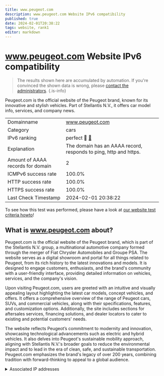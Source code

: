 ```yaml
---
title: www.peugeot.com
description: www.peugeot.com Website IPv6 compatibility
published: true
date: 2024-02-01T20:38:22
tags: website, rank1
editor: markdown
---
```


# www.peugeot.com Website IPv6 compatibility

> The results shown here are accumulated by automation. If you're convinced the shown data is wrong, please [contact the administrators](/howto/chat). 
{.is-info}

Peugeot.com is the official website of the Peugeot brand, known for its innovative and stylish vehicles. Part of Stellantis N.V., it offers car model info, services, and company news.


|   |   |
| - | - |
| Domainname | www.peugeot.com
| Category | cars |
| IPv6 ranking | perfect :1st_place_medal: [🔗](/howto/ranking) |
| Explanation | The domain has an AAAA record, responds to ping, http and https. |
| Amount of AAAA records for domain | 2 |
| ICMPv6 success rate | 100.0%|
| HTTP success rate | 100.0% |
| HTTPS success rate | 100.0% |
| Last Check Timestamp | 2024-02-01 20:38:22 |

To see how this test was performed, please have a look at [our website test criteria howto](/howto/testcriteria/website)!


## What is www.peugeot.com about?
Peugeot.com is the official website of the Peugeot brand, which is part of the Stellantis N.V. group, a multinational automotive company formed through the merger of Fiat Chrysler Automobiles and Groupe PSA. The website serves as a digital showroom and portal for all things related to Peugeot, from its rich history to the latest innovations and models. It is designed to engage customers, enthusiasts, and the brand's community with a user-friendly interface, providing detailed information on vehicles, services, and the company's vision.

Upon visiting Peugeot.com, users are greeted with an intuitive and visually appealing layout highlighting the latest car models, concept vehicles, and offers. It offers a comprehensive overview of the range of Peugeot cars, SUVs, and commercial vehicles, along with their specifications, features, and customization options. Additionally, the site includes sections for aftersales services, financing solutions, and dealer locators to cater to existing and potential customers' needs. 

The website reflects Peugeot’s commitment to modernity and innovation, showcasing technological advancements such as electric and hybrid vehicles. It also delves into Peugeot's sustainable mobility approach, aligning with Stellantis N.V.'s broader goals to reduce the environmental impact and to lead in the era of clean, safe, and sustainable transportation. Peugeot.com emphasizes the brand's legacy of over 200 years, combining tradition with forward-thinking to appeal to a global audience.



<details>
<summary>Associated IP addresses</summary>

2a02:26f0:3500:18::1724:a28a

2a02:26f0:3500:18::1724:a28c

</details>
